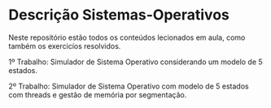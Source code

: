 # Descrição Sistemas-Operativos
Neste repositório estão todos os conteúdos lecionados em aula, como também os exercicíos resolvidos.

1º Trabalho: Simulador de Sistema Operativo considerando um modelo de 5 estados.

2º Trabalho: Simulador de Sistema Operativo com modelo de 5 estados com threads e gestão de memória por segmentação.
